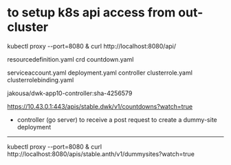 # to setup k8s api access from out-cluster
kubectl proxy --port=8080 &
curl http://localhost:8080/api/


resourcedefinition.yaml crd
countdown.yaml

serviceaccount.yaml
deployment.yaml controller
clusterrole.yaml
clusterrolebinding.yaml


jakousa/dwk-app10-controller:sha-4256579


https://10.43.0.1:443/apis/stable.dwk/v1/countdowns?watch=true



- controller (go server) to receive a post request to create a dummy-site deployment 

-----------------------------------

kubectl proxy --port=8080 &
curl http://localhost:8080/apis/stable.anth/v1/dummysites\?watch\=true

